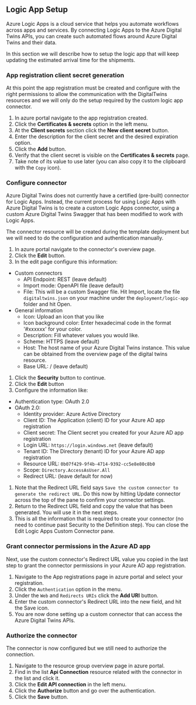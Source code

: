 ## Logic App Setup

Azure Logic Apps is a cloud service that helps you automate workflows across apps and services. By connecting Logic Apps to the Azure Digital Twins APIs, you can create such automated flows around Azure Digital Twins and their data.

In this section we will describe how to setup the logic app that will keep updating the estimated arrival time for the shipments.

### App registration client secret generation

At this point the app registration must be created and configure with the right permissions to allow the communication with the DigitalTwins resources and we will only do the setup required by the custom logic app connector.

1. In azure portal navigate to the app registration created.
1. Click the **Certificates & secrets** option in the left menu.
1. At the **Client secrets** section click the **New client secret** button.
1. Enter the description for the client secret and the desired expiration option.
1. Click the **Add** button.
1. Verify that the client secret is visible on the **Certificates & secrets** page.
1. Take note of its value to use later (you can also copy it to the clipboard with the `Copy` icon).

### Configure connector

Azure Digital Twins does not currently have a certified (pre-built) connector for Logic Apps. Instead, the current process for using Logic Apps with Azure Digital Twins is to create a custom Logic Apps connector, using a custom Azure Digital Twins Swagger that has been modified to work with Logic Apps.

The connector resource will be created during the template deployment but we will need to do the configuration and authentication manually.

1. In azure portal navigate to the connector's overview page.
1. Click the **Edit** button.
1. In the edit page configure this information:
  * Custom connectors
    * API Endpoint: REST (leave default)
    * Import mode: OpenAPI file (leave default)
    * File: This will be a custom Swagger file. Hit Import, locate the file `digitaltwins.json` on your machine under the `deployment/logic-app` folder and hit Open.
  * General information
    * Icon: Upload an icon that you like
    * Icon background color: Enter hexadecimal code in the format '#xxxxxx' for your color.
    * Description: Fill whatever values you would like.
    * Scheme: HTTPS (leave default)
    * Host: The host name of your Azure Digital Twins instance. This value can be obtained from the overview page of the digital twins resource.
    * Base URL: / (leave default)
1. Click the **Security** button to continue.
1. Click the **Edit** button
1. Configure the information like:
  * Authentication type: OAuth 2.0
  * OAuth 2.0:
    * Identity provider: Azure Active Directory
    * Client ID: The Application (client) ID for your Azure AD app registration
    * Client secret: The Client secret you created for your Azure AD app registration
    * Login URL: `https://login.windows.net` (leave default)
    * Tenant ID: The Directory (tenant) ID for your Azure AD app registration
    * Resource URL: `0b07f429-9f4b-4714-9392-cc5e8e80c8b0`
    * Scope: `Directory.AccessAsUser.All`
    * Redirect URL: (leave default for now)
1. Note that the Redirect URL field says `Save the custom connector to generate the redirect URL`. Do this now by hitting Update connector across the top of the pane to confirm your connector settings.
1. Return to the Redirect URL field and copy the value that has been generated. You will use it in the next steps.
1. This is all the information that is required to create your connector (no need to continue past Security to the Definition step). You can close the Edit Logic Apps Custom Connector pane.

### Grant connector permissions in the Azure AD app

Next, use the custom connector's Redirect URL value you copied in the last step to grant the connector permissions in your Azure AD app registration.

1. Navigate to the App registrations page in azure portal and select your registration.
1. Click the `Authentication` option in the menu.
1. Under the `Web` and `Redirects URIs` click the **Add URI** button.
1. Enter the custom connector's Redirect URL into the new field, and hit the Save icon.
1. You are now done setting up a custom connector that can access the Azure Digital Twins APIs.

### Authorize the connector

The connector is now configured but we still need to authorize the connection.

1. Navigate to the resource group overview page in azure portal.
1. Find in the list **Api Connection** resource related with the connector in the list and click it.
1. Click the **Edit API connection** in the left menu.
1. Click the **Authorize** button and go over the authentication.
1. Click the **Save** button.

